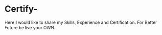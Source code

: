 # Certify-
Here I would like to share my Skills, Experience and Certification. For Better Future be live your OWN.
